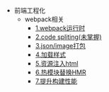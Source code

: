 - 前端工程化
    - webpack相关
      - [1.webpack运行时](engineering/webpack/runtime)
      - [2.code spliting(未掌握)](engineering/webpack/codeSpliting)
      - [3.json/image打包](engineering/webpack/json&image)
      - [4.加载样式](engineering/webpack/css)
      - [5.资源注入html](engineering/webpack/html)
      - [6.热模块替换HMR](engineering/webpack/HMR)
      - [7.提升构建性能](engineering/webpack/speed)